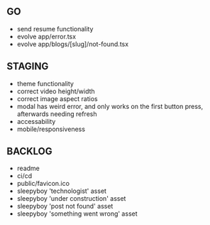 ## GO
- send resume functionality
- evolve app/error.tsx
- evolve app/blogs/[slug]/not-found.tsx

## STAGING

- theme functionality
- correct video height/width
- correct image aspect ratios
- modal has weird error, and only works on the first button press, afterwards needing refresh
- accessability
- mobile/responsiveness

## BACKLOG

- readme
- ci/cd
- public/favicon.ico
- sleepyboy 'technologist' asset
- sleepyboy 'under construction' asset
- sleepyboy 'post not found' asset
- sleepyboy 'something went wrong' asset
